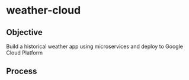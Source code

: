 # weather-cloud


## Objective

Build a historical weather app using microservices and deploy to Google Cloud Platform


## Process

